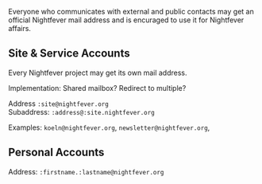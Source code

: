 Everyone who communicates with external and public contacts may get an official Nightfever mail address and is encuraged to use it for Nightfever affairs.

## Site & Service Accounts
Every Nightfever project may get its own mail address.

Implementation: Shared mailbox? Redirect to multiple?
 
Address ```:site@nightfever.org```  
Subaddress: ```:address@:site.nightfever.org```

Examples: ```koeln@nightfever.org```, ```newsletter@nightfever.org```, 

## Personal Accounts

Address: ```:firstname.:lastname@nightfever.org```